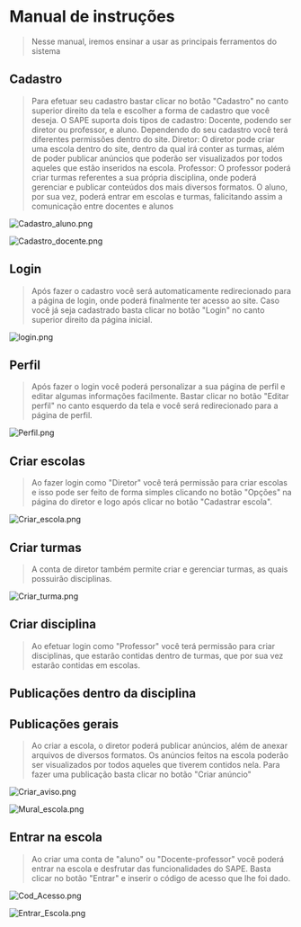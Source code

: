 # Manual de instruções
>Nesse manual, iremos ensinar a usar as principais ferramentos do sistema

## Cadastro
> Para efetuar seu cadastro bastar clicar no botão "Cadastro" no canto superior direito da tela e escolher a forma de cadastro que você deseja.
> O SAPE suporta dois tipos de cadastro: Docente, podendo ser diretor ou professor, e aluno. Dependendo do seu cadastro você terá diferentes permissões dentro do site.
> Diretor: O diretor pode criar uma escola dentro do site, dentro da qual irá conter as turmas, além de poder publicar anúncios que poderão ser visualizados por todos aqueles que estão inseridos na escola.
>Professor: O professor poderá criar turmas referentes a sua própria disciplina, onde poderá gerenciar e publicar conteúdos dos mais diversos formatos.
> O aluno, por sua vez, poderá entrar em escolas e turmas, falicitando assim a comunicação entre docentes e alunos

![Cadastro_aluno.png](images/Cadastro_aluno.png)

![Cadastro_docente.png](images/Cadastro_docente.png)




## Login
> Após fazer o cadastro você será automaticamente redirecionado para a página de login, onde poderá finalmente ter acesso ao site. Caso você já seja cadastrado basta clicar no botão "Login" no canto superior direito da página inicial.

![login.png](images/Login.png)

## Perfil
> Após fazer o login você poderá personalizar a sua página de perfil e editar algumas informações facilmente. Bastar clicar no botão "Editar perfil" no canto esquerdo da tela e você será redirecionado para a página de perfil.

![Perfil.png](images/Perfil.png)

## Criar escolas
> Ao fazer login como "Diretor" você terá permissão para criar escolas e isso pode ser feito de forma simples clicando no botão "Opções" na página do diretor e logo após clicar no botão "Cadastrar escola".

![Criar_escola.png](images/Criar_escola.png)

## Criar turmas
> A conta de diretor também permite criar e gerenciar turmas, as quais possuirão disciplinas.

![Criar_turma.png](images/Criar_turma.png)

## Criar disciplina
> Ao efetuar login como "Professor" você terá permissão para criar disciplinas, que estarão contidas dentro de turmas, que por sua vez estarão contidas em escolas.

## Publicações dentro da disciplina

## Publicações gerais
> Ao criar a escola, o diretor poderá publicar anúncios, além de anexar arquivos de diversos formatos. Os anúncios feitos na escola poderão ser visualizados por todos aqueles que tiverem contidos nela.
> Para fazer uma publicação basta clicar no botão "Criar anúncio"

![Criar_aviso.png](images/Criar_aviso.png)

![Mural_escola.png](images/Mural_escola.png)

## Entrar na escola
> Ao criar uma conta de "aluno" ou "Docente-professor" você poderá entrar na escola e desfrutar das funcionalidades do SAPE. Basta clicar no botão "Entrar" e inserir o código de acesso que lhe foi dado.

![Cod_Acesso.png](images/Cod_Acesso.png)


![Entrar_Escola.png](images/Entrar_Escola.png)

